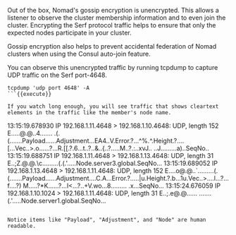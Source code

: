 Out of the box, Nomad's gossip encryption is unencrypted. This allows
a listener to observe the cluster membership information and to even
join the cluster. Encrypting the Serf protocol traffic helps to
ensure that only the expected nodes participate in your cluster.

Gossip encryption also helps to prevent accidental federation of
Nomad clusters when using the Consul auto-join feature.

You can observe this unencrypted traffic by running tcpdump to
capture UDP traffic on the Serf port-4648.

```
tcpdump 'udp port 4648' -A
```{{execute}}

If you watch long enough, you will see traffic that shows cleartext
elements in the traffic like the member's node name.

```
13:15:19.678930 IP 192.168.1.11.4648 > 192.168.1.10.4648: UDP, length 152
E.....@.@..4.......
.(.(.......Payload......Adjustment...EA4..V.Error.?...^%.^.Height.?....[...Vec..>.o......?...R.[[.?.6...t..?..&..{..?.....M..?.:..xvJ.. ..J.........a)..SeqNo..
13:15:19.688751 IP 192.168.1.11.4648 > 192.168.1.13.4648: UDP, length 31
E..;Z.@.@.\c.........(.(.'.....Node.server3.global.SeqNo...
13:15:19.689052 IP 192.168.1.13.4648 > 192.168.1.11.4648: UDP, length 152
E....o@.@..`.........(.(.......Payload......Adjustment....C.A...Error.?.....|u.Height.?.b...1u.Vec..>....l...?...f....?)        M.....?*K......?...I<...?..+V.wo...8......... .x...SeqNo...
13:15:24.676059 IP 192.168.1.10.1024 > 192.168.1.11.4648: UDP, length 31
E..;.e@.@......
.......(.'.....Node.server1.global.SeqNo...
```

Notice items like "Payload", "Adjustment", and "Node" are human readable.
